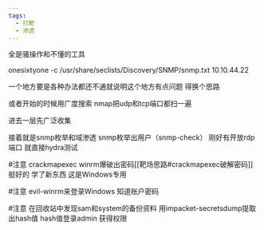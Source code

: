 ```yaml
---
tags:
  - 打靶
  - 渗透
---
```

全是骚操作和不懂的工具

onesixtyone -c /usr/share/seclists/Discovery/SNMP/snmp.txt 10.10.44.22

一个地方要是各种办法都还不通就说明这个地方有点问题 得换个思路

或者开始的时候用广度搜索 nmap把udp和tcp端口都扫一遍 

进去一层先广泛收集

接着就是snmp枚举和域渗透 snmp枚举出用户（snmp-check） 刚好有开放rdp端口 就直接hydra测试

#注意 crackmapexec winrm爆破出密码[[靶场思路#crackmapexec破解密码]]  挺好的 学了新东西 这是Windows专用

#注意 evil-winrm来登录Windows 知道账户密码

#注意 在回收站中发现sam和system的备份资料 用impacket-secretsdump提取出hash值 hash值登录admin 获得权限